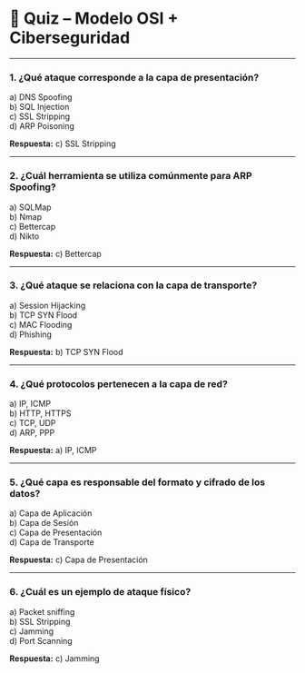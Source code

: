 # 🧪 Quiz – Modelo OSI + Ciberseguridad

---

### 1. ¿Qué ataque corresponde a la capa de presentación?
a) DNS Spoofing  
b) SQL Injection  
c) SSL Stripping  
d) ARP Poisoning

**Respuesta:** c) SSL Stripping

---

### 2. ¿Cuál herramienta se utiliza comúnmente para ARP Spoofing?
a) SQLMap  
b) Nmap  
c) Bettercap  
d) Nikto

**Respuesta:** c) Bettercap

---

### 3. ¿Qué ataque se relaciona con la capa de transporte?
a) Session Hijacking  
b) TCP SYN Flood  
c) MAC Flooding  
d) Phishing

**Respuesta:** b) TCP SYN Flood

---

### 4. ¿Qué protocolos pertenecen a la capa de red?
a) IP, ICMP  
b) HTTP, HTTPS  
c) TCP, UDP  
d) ARP, PPP

**Respuesta:** a) IP, ICMP

---

### 5. ¿Qué capa es responsable del formato y cifrado de los datos?
a) Capa de Aplicación  
b) Capa de Sesión  
c) Capa de Presentación  
d) Capa de Transporte

**Respuesta:** c) Capa de Presentación

---

### 6. ¿Cuál es un ejemplo de ataque físico?
a) Packet sniffing  
b) SSL Stripping  
c) Jamming  
d) Port Scanning

**Respuesta:** c) Jamming

